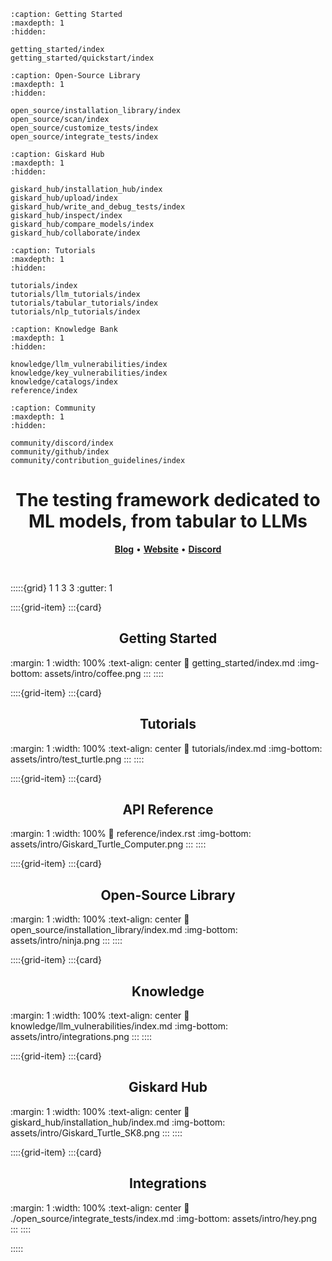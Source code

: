 ```{toctree}
:caption: Getting Started
:maxdepth: 1
:hidden:

getting_started/index
getting_started/quickstart/index
```

```{toctree}
:caption: Open-Source Library
:maxdepth: 1
:hidden:

open_source/installation_library/index
open_source/scan/index
open_source/customize_tests/index
open_source/integrate_tests/index
```

```{toctree}
:caption: Giskard Hub
:maxdepth: 1
:hidden:

giskard_hub/installation_hub/index
giskard_hub/upload/index
giskard_hub/write_and_debug_tests/index
giskard_hub/inspect/index
giskard_hub/compare_models/index
giskard_hub/collaborate/index
```

```{toctree}
:caption: Tutorials
:maxdepth: 1
:hidden:

tutorials/index
tutorials/llm_tutorials/index
tutorials/tabular_tutorials/index
tutorials/nlp_tutorials/index
```

```{toctree}
:caption: Knowledge Bank
:maxdepth: 1
:hidden:

knowledge/llm_vulnerabilities/index
knowledge/key_vulnerabilities/index
knowledge/catalogs/index
reference/index
```

```{toctree}
:caption: Community
:maxdepth: 1
:hidden:

community/discord/index
community/github/index
community/contribution_guidelines/index
```

<h1 align="center" weight='300' style="color: var(--sd-color-card-text);" >The testing framework dedicated to  ML models, from tabular to LLMs</h1>
<p align="center">
   <a href="https://www.giskard.ai/knowledge-categories/blog/?utm_source=github&utm_medium=github&utm_campaign=github_readme&utm_id=readmeblog"><b>Blog</b></a> &bull;
  <a href="https://www.giskard.ai/?utm_source=github&utm_medium=github&utm_campaign=github_readme&utm_id=readmeblog"><b>Website</b></a> &bull;
  <a href="https://gisk.ar/discord"><b>Discord</b></a>
 </p>
<br />


:::::{grid} 1 1 3 3
:gutter: 1

::::{grid-item}
:::{card} <h2><center> Getting Started </center></h2>
:margin: 1
:width: 100%
:text-align: center
:link: getting_started/index.md
:img-bottom: assets/intro/coffee.png
:::
::::

::::{grid-item}
:::{card} <h2><center> Tutorials </center></h2>
:margin: 1
:width: 100%
:text-align: center
:link: tutorials/index.md
:img-bottom: assets/intro/test_turtle.png
:::
::::

::::{grid-item}
:::{card} <h2><center> API Reference </center></h2>
:margin: 1
:width: 100%
:link: reference/index.rst
:img-bottom: assets/intro/Giskard_Turtle_Computer.png
:::
::::

::::{grid-item}
:::{card} <h2><center> Open-Source Library </center></h2>
:margin: 1
:width: 100%
:text-align: center
:link: open_source/installation_library/index.md
:img-bottom: assets/intro/ninja.png
:::
::::

::::{grid-item}
:::{card} <h2><center> Knowledge </center></h2>
:margin: 1
:width: 100%
:text-align: center
:link: knowledge/llm_vulnerabilities/index.md
:img-bottom: assets/intro/integrations.png
:::
::::

::::{grid-item}
:::{card} <h2><center> Giskard Hub </center></h2>
:margin: 1
:width: 100%
:text-align: center
:link: giskard_hub/installation_hub/index.md
:img-bottom: assets/intro/Giskard_Turtle_SK8.png
:::
::::

::::{grid-item}
:::{card} <h2><center> Integrations </center></h2>
:margin: 1
:width: 100%
:text-align: center
:link: ./open_source/integrate_tests/index.md
:img-bottom: assets/intro/hey.png
:::
::::

:::::

